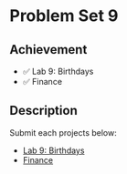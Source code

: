 # Problem Set 9

## Achievement

- ✅ Lab 9: Birthdays
- ✅ Finance


## Description

Submit each projects below:
- [Lab 9: Birthdays](https://cs50.harvard.edu/x/2023/labs/9/)
- [Finance](https://cs50.harvard.edu/x/2023/psets/9/finance/)